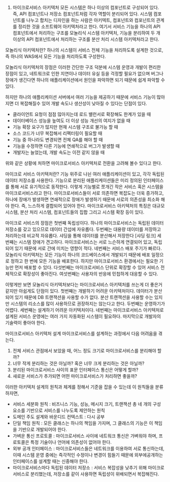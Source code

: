 1. 마이크로서비스 아키텍처
모든 시스템은 하나 이상의 컴포넌트로 구성되어 있다. 즉, API 컴포넌트나 저장소 컴포넌트처럼 각자 역할이 분리되어 있다.
시스템 컴포넌트를 나누고 합치는 디자인을 하는 사람은 아키텍트, 컴포넌트와 컴포넌트의 관계를 정리한 것을 소프트웨어 아키텍처라고 한다.
여기서 서비스 기능을 하나의 API 컴포넌트에서 처리하는 구조를 모놀리식 시스템 아키텍처, 기능을 분리하여 두 개 이상의 API 컴포넌트에서 처리하는
구조를 분산 처리 시스템 아키텍처라고 한다.

모놀리식 아키텍처란?
하나의 시스템이 서비스 전체 기능을 처리하도록 설계한 것으로, 즉 하나의 WAS에서 모든 기능을 처리하도록 구성한다.

모놀리식 아키텍처의 장점은 이러한 간단한 구조 덕분에 시스템 운영과 개발이 편리한 장점이 있고, 네트워크로 인한 지연이나 데이터 유실 등을 걱정할 필요가 없으며 버그나 장애가 생긴다면 하나의 애플리케이션에서 원인을 파악하면 되기 때문에 쉽게 파악할 수 있다.

하지만 하나의 애플리케이션 서버에서 여러 기능을 제공하기 때문에 서비스 기능이 많아지면 더 복잡해질수 있어 개발 속도나 생산성이 낮아질 수 있다는 단점이 있다. 
- 클라이언트 요청이 점점 많아지는데 로드 밸런서로 확장해도 한계가 있을 때
- 데이터베이스 성능을 높여도 더 이상 성능 개선의 여지가 없을 때
- 기능 확장 요구가 많지만 현재 시스템 구조로 불가능 할 때
- 소스 코드가 너무 복잡해서 리펙터링이 필요할 때
- 기능 중 하나라도 변경되면 전체 QA를 해야 할 때
- 기능을 수정하면 다른 기능에 연쇄적으로 버그가 발생할 때
- 개발자는 늘었는데, 개발 속도는 이전 같지 않을 때

위와 같은 상황에 처하면 마이크로서비스 아키텍처로 전환을 고려해 볼수 있다고 한다.

마이크로 서비스 아키텍처란?
기능 위주로 나뉜 여러 애플리케이션이 있고, 각각 독립된 데이터 저장소를 사용한다. 기능으로 분리된 애플리케이션들은 미리 정의된 인터페이스를 통해 서로 유기적으로 동작한다. 이렇게 기능별로 쪼개긴 작은 서비스 혹은 시스템을 마이크로서비스라고 한다. 마이크로서비스들이 서로 의존하면 복잡도는 더욱 증가하고, 하나에 장애가 발생하면 연쇄적으로 장애가 발생하기 때문에 서로의 의존성을 최소화 해야 한다. 즉, 느스하게 결합되어 있어야 한다. 
마이크로서비스 아키텍처의 특징은 대규모 시스템, 분산 처리 시스템, 컴포넌트들의 집합 그리고 시스템 확장 등이 있다.

마이크로 서비스의 장점은 첫번째 독립성이다. 하나의 마이크로서비스는 독립된 데이터 저장소를 갖고 있으므로 데이터 간섭에 자유롭다.
두번째는 대용량 데이터를 저장하고 처리하는데 비교적 자유롭다. 샤딩을 통해 데이터를 분산해서 저장한다 [샤딩 링크]
세번째는 시스템 장애가 견고하다. 마이크로서비스는 서로 느슨하게 연결되어 있고, 독립되어 있기 때문에 서로 간에 미치는 영향이 적다.
네번째는 서비스 배포 주기가 빠르다. 모놀리식 아키텍처는 모든 기능이 하나의 코드베이스에서 개발되기 때문에 배포 일정으로 정하고 한 번에 모든 기능을 배포한다. 하지만 마이크로서비스 환경에서는 필요한 기능만 먼저 배포할 수 있다.
다섯번째는 마이크로서비스 단위로 확장할 수 있어 서비스 전체적으로 확장성이 좋아진다.
여섯번째는 사용자의 반응에 민첩하게 대응할 수 있다. 

이렇게만 보면 모놀리식 아키텍처보다는 마이크로서비스 아키텍처를 쓰는게 더 좋은거 같지만 아쉽게도 단점이 있다.
첫번째는 개발하기 어려운 아키텍처이다. 데이터가 분산되어 있기 때문에 DB 트랜잭션을 사용할 수가 없다. 분산 트랜잭션을 사용할 수는 있지만
시스템의 리소스를 많이 사용하므로 권장하지는 않는다고 한다.
두번째는 운영하기가 어렵다. 
세번째는 설계하기 어려운 아키텍처이다.
네번째는 마이크로서비스 아키텍처로 설계된 서비스 운영에는 여러 가지 자동화된 시스템이 필요하다. 
마지막으로 개발자의 기술력이 좋아야 한다.

마이크로서비스 아키텍처 설계
마이크로서비스를 설계하는 과정에서 다음 어려움을 겪는다.
1. 전체 서비스 관점에서 보았을 때, 어느 정도 크기로 마이크로서비스를 분리해야 할까?
2. 너무 작게 분리하는 것은 아닐까? 혹은 너무 크게 분리하는 것은 아닐까?
3. 분리된 마이크로서비스 사이의 표문 인터페이스 통신은 어떻게 할까?
4. 새로운 서비스가 추가되면 어떤 마이크로서비스가 처리하면 좋을까?

이러한 아키텍처 설계의 원칙과 체계를 정해서 기준을 잡을 수 있는데 이 원칙들을 분류하자면,
- 서비스 세분화 원칙 : 비즈니스 기능, 성능, 메시지 크기, 트랜잭션 총 네 개의 구성 요소를 기반으로 서비스를 나누도록 제안하는 원칙
- 도메인 주도 설계와 바운디드 컨텍스트 : 다시 공부
- 단일 책임 원칙 : 모든 클래스는 하나의 책임을 가지며, 그 클래스의 기능은 이 책임을 기반으로 개발되어야 한다.
- 가벼운 통신 프로토콜 : 마이크로서비스 사이에 네트워크 통신은 가벼워야 하며, 프로토콜은 특정 기술이나 언어에 의존성이 없어야 한다.
- 외부 공개 인터페이스 : 마이크로서비스들은 네트워크를 이용하여 서로 통신하는데, 이때 시스템 운영 중에는 즉각적인 수정이나 변경이 힘들기 때문에 
외부에공개하는 인터페이스를 설계할 때는 신중해야 한다.
- 마이크로서비스마다 독립된 데이터 저장소 : 서비스 복잡성을 낮추기 위해 마이크로서비스로 분리했는데, 저장소를 같이 사용하면 독립성이 위배되면서 복잡해진다.








